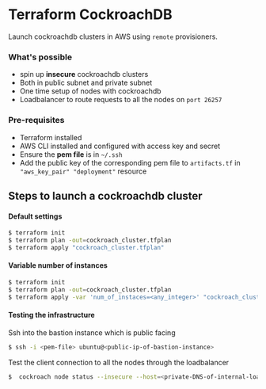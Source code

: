 # Terraform CockroachDB

Launch cockroachdb clusters in AWS using `remote` provisioners.

### What's possible

  - spin up **insecure** cockroachdb clusters
  - Both in public subnet and private subnet
  - One time setup of nodes with cockroachdb
  - Loadbalancer to route requests to all the nodes on `port 26257`

### Pre-requisites

  - Terraform installed
  - AWS CLI installed and configured with access key and secret
  - Ensure the **pem file** is in `~/.ssh`
  - Add the public key of the corresponding pem file to `artifacts.tf` in `"aws_key_pair" "deployment"` resource

## Steps to launch a cockroachdb cluster

#### Default settings
```sh
$ terraform init
$ terraform plan -out=cockroach_cluster.tfplan
$ terraform apply "cockroach_cluster.tfplan"
```

#### Variable number of instances
```sh
$ terraform init
$ terraform plan -out=cockroach_cluster.tfplan
$ terraform apply -var 'num_of_instaces=<any_integer>' "cockroach_cluster.tfplan"
```

#### Testing the infrastructure

Ssh into the bastion instance which is public facing
```sh
$ ssh -i <pem-file> ubuntu@<public-ip-of-bastion-instance>
```

Test the client connection to all the nodes through the loadbalancer
```sh
$  cockroach node status --insecure --host=<private-DNS-of-internal-loadbalancer>
```
